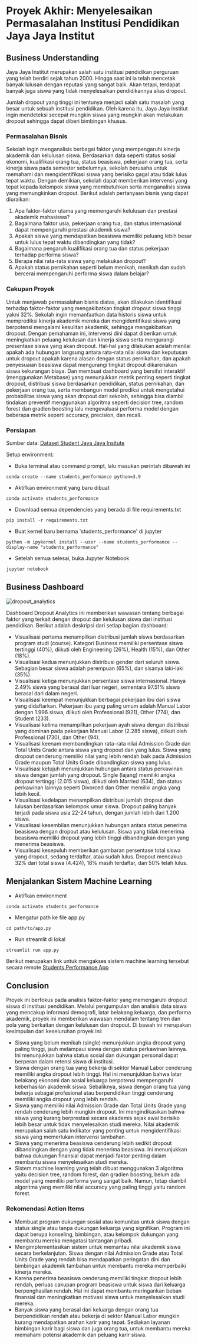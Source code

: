 # Proyek Akhir: Menyelesaikan Permasalahan Institusi Pendidikan Jaya Jaya Institut

## Business Understanding
Jaya Jaya Institut merupakan salah satu institusi pendidikan perguruan yang telah berdiri sejak tahun 2000. Hingga saat ini ia telah mencetak banyak lulusan dengan reputasi yang sangat baik. Akan tetapi, terdapat banyak juga siswa yang tidak menyelesaikan pendidikannya alias dropout.

Jumlah dropout yang tinggi ini tentunya menjadi salah satu masalah yang besar untuk sebuah institusi pendidikan. Oleh karena itu, Jaya Jaya Institut ingin mendeteksi secepat mungkin siswa yang mungkin akan melakukan dropout sehingga dapat diberi bimbingan khusus.

### Permasalahan Bisnis
Sekolah ingin menganalisis berbagai faktor yang mempengaruhi kinerja akademik dan kelulusan siswa. Berdasarkan data seperti status sosial ekonomi, kualifikasi orang tua, status beasiswa, pekerjaan orang tua, serta kinerja siswa pada semester sebelumnya, sekolah berusaha untuk memahami dan mengidentifikasi siswa yang berisiko gagal atau tidak lulus tepat waktu. Dengan demikian, sekolah dapat memberikan intervensi yang tepat kepada kelompok siswa yang membutuhkan serta menganalisis siswa yang memungkinkan dropout. Berikut adalah pertanyaan bisnis yang dapat diuraikan:

1. Apa faktor-faktor utama yang memengaruhi kelulusan dan prestasi akademik mahasiswa?
2. Bagaimana faktor usia, pekerjaan orang tua, dan status internasional dapat mempengaruhi prestasi akademik siswa?
3. Apakah siswa yang mendapatkan beasiswa memiliki peluang lebih besar untuk lulus tepat waktu dibandingkan yang tidak?
4. Bagaimana pengaruh kualifikasi orang tua dan status pekerjaan terhadap performa siswa?
5. Berapa nilai rata-rata siswa yang melakukan dropout?
6. Apakah status pernikahan seperti belum menikah, menikah dan sudah bercerai mempengaruhi performa siswa dalam belajar?

### Cakupan Proyek
Untuk menjawab permasalahan bisnis diatas, akan dilakukan identifikasi terhadap faktor-faktor yang mengakibatkan tingkat dropout siswa tinggi yakni 32%. Sekolah ingin memanfaatkan data historis siswa untuk memprediksi kinerja akademik mereka dan mengidentifikasi siswa yang berpotensi mengalami kesulitan akademik, sehingga mengakibatkan dropout. Dengan pemahaman ini, intervensi dini dapat diberikan untuk meningkatkan peluang kelulusan dan kinerja siswa serta mengurangi presentase siswa yang akan dropout. Hal-hal yang dilakukan adalah menilai apakah ada hubungan langsung antara rata-rata nilai siswa dan keputusan untuk dropout apakah karena alasan dengan status pernikahan, dan apakah penyesuaian beasiswa dapat mengurangi tingkat dropout dikarenakan siswa kekurangan biaya. Dan membuat dashboard yang bersifat interaktif (menggunakan Metabase) yang menunjukkan metrik penting seperti tingkat dropout, distribusi siswa berdasarkan pendidikan, status pernikahan, dan pekerjaan orang tua, serta membangun model prediksi untuk mengetahui probabilitas siswa yang akan dropout dari sekolah, sehingga bisa diambil tindakan preventif menggunakan algoritma seperti decision tree, random forest dan gradien boosting lalu mengevaluasi performa model dengan beberapa metrik seperti accuracy, precision, dan recall.

### Persiapan

Sumber data: <a href="https://github.com/dicodingacademy/dicoding_dataset/blob/main/students_performance/data.csv">Dataset Student Jaya Jaya Insitute</a>

Setup environment:

- Buka terminal atau command prompt, lalu masukan perintah dibawah ini

```
conda create --name students_performance python=3.9
```

- Aktifkan environment yang baru dibuat

```
conda activate students_performance
```

- Download semua dependencies yang berada di file requirements.txt

```
pip install -r requirements.txt
```

- Buat kernel baru bernama 'students_performance' di jupyter

```
python -m ipykernel install --user --name students_performance --display-name "students_performance"
```
- Setelah semua selesai, buka Jupyter Notebook

```
jupyter notebook
```

## Business Dashboard
![dropout_analytics](https://github.com/user-attachments/assets/2880ab45-d7cb-497a-8677-090fbc273003)

Dashboard Dropout Analytics ini memberikan wawasan tentang berbagai faktor yang terkait dengan dropout dan kelulusan siswa dari institusi pendidikan. Berikut adalah deskripsi dari setiap bagian dashboard:

- Visualisasi pertama menampilkan distribusi jumlah siswa berdasarkan program studi (course). Kategori Business memiliki persentase siswa tertinggi (40%), diikuti oleh Engineering (26%), Health (15%), dan Other (18%).
- Visualisasi kedua menunjukkan distribusi gender dari seluruh siswa. Sebagian besar siswa adalah perempuan (65%), dan sisanya laki-laki (35%).
- Visualisasi ketiga menunjukkan persentase siswa internasional. Hanya 2.49% siswa yang berasal dari luar negeri, sementara 97.51% siswa berasal dari dalam negeri.
- Visualisasi keempat menunjukkan berbagai pekerjaan ibu dari siswa yang didaftarkan. Pekerjaan ibu yang paling umum adalah Manual Labor dengan 1.996 siswa, diikuti oleh Professional (921), Other (774), dan Student (233).
- Visualisasi kelima menampilkan pekerjaan ayah siswa dengan distribusi yang dominan pada pekerjaan Manual Labor (2.285 siswa), diikuti oleh Professional (730), dan Other (94).
- Visualisasi keenam membandingkan rata-rata nilai Admission Grade dan Total Units Grade antara siswa yang dropout dan yang lulus. Siswa yang dropout cenderung memiliki nilai yang lebih rendah baik pada Admission Grade maupun Total Units Grade dibandingkan siswa yang lulus.
- Visualisasi ketujuh menunjukkan hubungan antara status perkawinan siswa dengan jumlah yang dropout. Single (lajang) memiliki angka dropout tertinggi (2.015 siswa), diikuti oleh Married (634), dan status perkawinan lainnya seperti Divorced dan Other memiliki angka yang lebih kecil.
- Visualisasi kedelapan menampilkan distribusi jumlah dropout dan lulusan berdasarkan kelompok umur siswa. Dropout paling banyak terjadi pada siswa usia 22-24 tahun, dengan jumlah lebih dari 1.200 siswa.
- Visualisasi kesembilan menunjukkan hubungan antara status penerima beasiswa dengan dropout atau kelulusan. Siswa yang tidak menerima beasiswa memiliki dropout yang lebih tinggi dibandingkan dengan yang menerima beasiswa.
- Visualisasi kesepuluh memberikan gambaran persentase total siswa yang dropout, sedang terdaftar, atau sudah lulus. Dropout mencakup 32% dari total siswa (4.424), 18% masih terdaftar, dan 50% telah lulus.

## Menjalankan Sistem Machine Learning
- Aktifkan environment

```
conda activate students_performance
```

- Mengatur path ke file app.py

```
cd path/to/app.py
```

- Run streamlit di lokal

```
streamlit run app.py
```
Berikut merupakan link untuk mengakses sistem machine learning tersebut secara remote <a href="https://projectdata-sciencedropout-8ktrmanlkhsf2efhlkxns6.streamlit.app/">Students Performance App</a>

## Conclusion
Proyek ini berfokus pada analisis faktor-faktor yang memengaruhi dropout siswa di institusi pendidikan. Melalui pengumpulan dan analisis data siswa yang mencakup informasi demografi, latar belakang keluarga, dan performa akademik, proyek ini memberikan wawasan mendalam tentang tren dan pola yang berkaitan dengan kelulusan dan dropout. Di bawah ini merupakan kesimpulan dari keseluruhan proyek ini:

- Siswa yang belum menikah (single) menunjukkan angka dropout yang paling tinggi, jauh melampaui siswa dengan status perkawinan lainnya. Ini menunjukkan bahwa status sosial dan dukungan personal dapat berperan dalam retensi siswa di institusi.
- Siswa dengan orang tua yang bekerja di sektor Manual Labor cenderung memiliki angka dropout lebih tinggi. Hal ini menunjukkan bahwa latar belakang ekonomi dan sosial keluarga berpotensi mempengaruhi keberhasilan akademik siswa. Sebaliknya, siswa dengan orang tua yang bekerja sebagai profesional atau berpendidikan tinggi cenderung memiliki angka dropout yang lebih rendah.
- Siswa yang memiliki nilai Admission Grade dan Total Units Grade yang rendah cenderung lebih mungkin dropout. Ini mengindikasikan bahwa siswa yang kurang berprestasi secara akademis sejak awal berisiko lebih besar untuk tidak menyelesaikan studi mereka. Nilai akademik merupakan salah satu indikator yang penting untuk mengidentifikasi siswa yang memerlukan intervensi tambahan.
- Siswa yang menerima beasiswa cenderung lebih sedikit dropout dibandingkan dengan yang tidak menerima beasiswa. Ini menunjukkan bahwa dukungan finansial dapat menjadi faktor penting dalam membantu siswa menyelesaikan studi mereka.
- Sistem machine learning yang telah dibuat menggunakan 3 algoritma yaitu decision tree, random forest, dan gradien boosting, belum ada model yang memiliki performa yang sangat baik. Namun, tetap diambil algoritma yang memiliki nilai accuracy yang paling tinggi yaitu random forest.

### Rekomendasi Action Items
- Membuat program dukungan sosial atau komunitas untuk siswa dengan status single atau tanpa dukungan keluarga yang signifikan. Program ini dapat berupa konseling, bimbingan, atau kelompok dukungan yang membantu mereka mengatasi tantangan pribadi.
- Mengimplementasikan sistem untuk memantau nilai akademik siswa secara berkelanjutan. Siswa dengan nilai Admission Grade atau Total Units Grade yang rendah bisa mendapatkan peringatan dini dan bimbingan akademik tambahan untuk membantu mereka memperbaiki kinerja mereka.
- Karena penerima beasiswa cenderung memiliki tingkat dropout lebih rendah, perluas cakupan program beasiswa untuk siswa dari keluarga berpenghasilan rendah. Hal ini dapat membantu meringankan beban finansial dan meningkatkan motivasi siswa untuk menyelesaikan studi mereka.
- Banyak siswa yang berasal dari keluarga dengan orang tua berpendidikan rendah atau bekerja di sektor Manual Labor mungkin kurang mendapatkan arahan karir yang tepat. Sediakan layanan bimbingan karir bagi siswa dan juga orang tua, untuk membantu mereka memahami potensi akademik dan peluang karir siswa.
